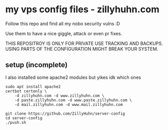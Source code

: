 # my vps config files - zillyhuhn.com

Follow this repo and find all my nobo security vulns :D

Use them to have a nice giggle, attack or even pr fixes.


THIS REPOSITROY IS ONLY FOR PRIVATE USE TRACKING AND BACKUPS.
USING PARTS OF THE CONFIGURATION MIGHT BREAK YOUR SYSTEM.


## setup (incomplete)

I also installed some apache2 modules but yikes idk which ones
```
sudo apt install apache2
certbot certonly \
    -d zillyhuhn.com -d www.zillyhuhn.com \
    -d paste.zillyhuhn.com -d www.paste.zillyhuhn.com \
    -d mail.zillyhuhn.com -d www.mail.zillyhuhn.com

git clone https://github.com/ZillyHuhn/server-config
cd server-config
./push.sh
```

